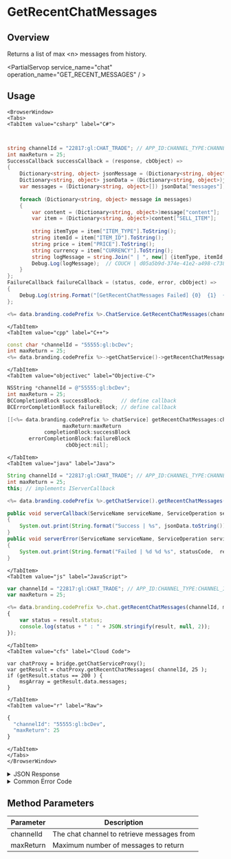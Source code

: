 # GetRecentChatMessages
## Overview
Returns a list of max \<n\> messages from history.



<PartialServop service_name="chat" operation_name="GET_RECENT_MESSAGES" / >

## Usage

```mdx-code-block
<BrowserWindow>
<Tabs>
<TabItem value="csharp" label="C#">
```

```csharp


string channelId = "22817:gl:CHAT_TRADE"; // APP_ID:CHANNEL_TYPE:CHANNEL_ID
int maxReturn = 25;
SuccessCallback successCallback = (response, cbObject) =>
{
	Dictionary<string, object> jsonMessage = (Dictionary<string, object>)JsonFx.Json.JsonReader.Deserialize(response);
	Dictionary<string, object> jsonData = (Dictionary<string, object>)jsonMessage["data"];
	var messages = (Dictionary<string, object>[]) jsonData["messages"];
	
	foreach (Dictionary<string, object> message in messages)
	{
		var content = (Dictionary<string, object>)message["content"];
		var item = (Dictionary<string, object>)content["SELL_ITEM"];
		
		string itemType = item["ITEM_TYPE"].ToString();
		string itemId = item["ITEM_ID"].ToString();
		string price = item["PRICE"].ToString();
		string currency = item["CURRENCY"].ToString();
		string logMessage = string.Join(" | ", new[] {itemType, itemId, price, currency});
		Debug.Log(logMessage);	// COUCH | d05a5b9d-374e-41e2-a498-c7387bf15c76 | 105 | GOLDCOINS
	}
};
FailureCallback failureCallback = (status, code, error, cbObject) =>
{
	Debug.Log(string.Format("[GetRecentChatMessages Failed] {0}  {1}  {2}", status, code, error));
};

<%= data.branding.codePrefix %>.ChatService.GetRecentChatMessages(channelId, maxReturn, successCallback, failureCallback);
```

```mdx-code-block
</TabItem>
<TabItem value="cpp" label="C++">
```

```cpp
const char *channelId = "55555:gl:bcDev";
int maxReturn = 25;
<%= data.branding.codePrefix %>->getChatService()->getRecentChatMessages(channelId, maxReturn, this);
```

```mdx-code-block
</TabItem>
<TabItem value="objectivec" label="Objective-C">
```

```objectivec
NSString *channelId = @"55555:gl:bcDev";
int maxReturn = 25;
BCCompletionBlock successBlock;      // define callback
BCErrorCompletionBlock failureBlock; // define callback

[[<%= data.branding.codePrefix %> chatService] getRecentChatMessages:channelId
                  maxReturn:maxReturn
            completionBlock:successBlock
       errorCompletionBlock:failureBlock
                   cbObject:nil];
```

```mdx-code-block
</TabItem>
<TabItem value="java" label="Java">
```

```java
String channelId = "22817:gl:CHAT_TRADE"; // APP_ID:CHANNEL_TYPE:CHANNEL_ID
int maxReturn = 25;
this; // implements IServerCallback

<%= data.branding.codePrefix %>.getChatService().getRecentChatMessages(channelId, maxReturn, this);

public void serverCallback(ServiceName serviceName, ServiceOperation serviceOperation, JSONObject jsonData)
{
    System.out.print(String.format("Success | %s", jsonData.toString()));
}
public void serverError(ServiceName serviceName, ServiceOperation serviceOperation, int statusCode, int reasonCode, String jsonError)
{
    System.out.print(String.format("Failed | %d %d %s", statusCode,  reasonCode, jsonError.toString()));
}
```

```mdx-code-block
</TabItem>
<TabItem value="js" label="JavaScript">
```

```javascript
var channelId = "22817:gl:CHAT_TRADE"; // APP_ID:CHANNEL_TYPE:CHANNEL_ID
var maxReturn = 25;

<%= data.branding.codePrefix %>.chat.getRecentChatMessages(channelId, maxReturn, result =>
{
	var status = result.status;
	console.log(status + " : " + JSON.stringify(result, null, 2));
});
```

```mdx-code-block
</TabItem>
<TabItem value="cfs" label="Cloud Code">
```

```cfscript
var chatProxy = bridge.getChatServiceProxy();
var getResult = chatProxy.getRecentChatMessages( channelId, 25 );
if (getResult.status == 200 ) {
    msgArray = getResult.data.messages;
}
```

```mdx-code-block
</TabItem>
<TabItem value="r" label="Raw">
```

```r
{
  "channelId": "55555:gl:bcDev",
  "maxReturn": 25
}
```

```mdx-code-block
</TabItem>
</Tabs>
</BrowserWindow>
```

<details>
<summary>JSON Response</summary>

```json
{
    "data": {
        "messages": [{
            "date": 1530649082684,
            "ver": 1,
            "msgId": "783692330334210",
            "from": {
                "id": "a7b7de02-8432-4547-8c40-9af94537fce0",
                "name": "RedBomber",
                "pic": null
            },
            "chId": "22817:gl:CHAT_TRADE",
            "content": {
                "text": "Looking to sell a couch for 105 gold coins.",
                "rich": {
                    "SELL_ITEM": {
                        "ITEM_TYPE": "COUCH",
                        "ITEM_ID": "d05a5b9d-374e-41e2-a498-c7387bf15c76",
                        "PRICE": "105",
                        "CURRENCY": "GOLDCOINS"
                    }
                }
            }
        }, 
        {
            "date": 1530650080029,
            "ver": 1,
            "msgId": "783692840974851",
            "from": {
                "id": "805cc012-0bf1-40a0-9716-b896d8f4c424",
                "name": "Chantel",
                "pic": null
            },
            "chId": "22817:gl:CHAT_TRADE",
            "content": {
                "text": "For that couch, how about 25 gems instead?"
            }
        }, 
        {
            "date": 1530650218944,
            "ver": 1,
            "msgId": "783692912099332",
            "from": {
                "id": "a7b7de02-8432-4547-8c40-9af94537fce0",
                "name": "RedBomber",
                "pic": null
            },
            "chId": "22817:gl:CHAT_TRADE",
            "content": {
                "text": "Sold!"
            }
        }]
    },
    "status": 200
}
```
</details>

<details>
<summary>Common Error Code</summary>

### Status Codes
Code | Name | Description
---- | ---- | -----------
40601 | RTT_NOT_ENABLED | RTT must be enabled for this feature
40603 | CHAT_UNRECOGNIZED_CHANNEL | The specified channel is invalid

</details>


## Method Parameters
Parameter | Description
--------- | -----------
channelId | The chat channel to retrieve messages from
maxReturn | Maximum number of messages to return



